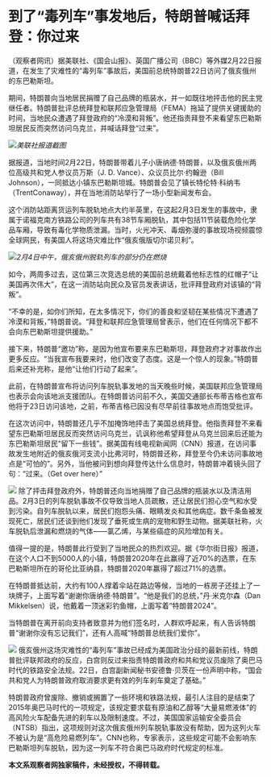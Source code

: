 # 到了“毒列车”事发地后，特朗普喊话拜登：你过来

（观察者网讯）据美联社、《国会山报》、英国广播公司（BBC）等外媒2月22日报道，在发生了灾难性的“毒列车”事故后，美国前总统特朗普22日访问了俄亥俄州的东巴勒斯坦。

期间，特朗普向当地居民捐赠了自己品牌的瓶装水，并一如既往地抨击他的民主党继任者。特朗普批评总统拜登和联邦应急管理局（FEMA）拖延了提供关键援助的时间，当地民众遭遇了拜登政府的“冷漠和背叛”。他还指责拜登不来看望东巴勒斯坦居民反而突然访问乌克兰，并喊话拜登“过来”。

![](https://inews.gtimg.com/newsapp_bt/0/15684674862/1000)_美联社报道截图_

据报道，当地时间2月22日，特朗普带着儿子小唐纳德·特朗普，以及俄亥俄州两位高级共和党人参议员万斯（J. D. Vance）、众议员比尔·约翰逊（Bill
Johnson），一同抵达小镇东巴勒斯坦城。特朗普会见了镇长特伦特·科纳韦（TrentConaway），并在当地消防站举行了一场小型新闻发布会。

这个消防站距离货运列车脱轨地点大约半英里，在这起2月3日发生的事故中，隶属于诺福克南方铁路公司的列车共有38节车厢脱轨，其中包括11节装载危险化学品车厢，导致有毒化学物质泄漏。当时，火光冲天、毒烟弥漫的事故现场视频震惊全球网民，有美国人将这场灾难比作“俄亥俄版切尔诺贝利”。

![](https://inews.gtimg.com/newsapp_bt/0/15684674868/1000)_2月4日中午，俄亥俄州脱轨列车的部分仍在燃烧_

如今，两周多过去，这位第三次竞选总统的美国前总统戴着他标志性的红帽子“让美国再次伟大”，在这一消防站向民众及官员发表讲话，批评拜登政府对该镇的“背叛”。

“不幸的是，如你们所知，在太多情况下，你们的善良和坚韧在某些情况下遭遇了冷漠和背叛，”特朗普说。“拜登和联邦应急管理局曾表示，他们在任何情况下都不会向东巴勒斯坦提供援助。”

接下来，特朗普“邀功”称，是因为他宣布要来东巴勒斯坦，拜登政府才对事故作出更多反应。“当我宣布我要来时，他们改变了态度。这是一个惊人的现象。”特朗普后来还补充称，是他“让他们行动了起来”。

此前，在特朗普宣布将访问列车脱轨事发地的当天晚些时候，美国联邦应急管理局也表示会向该地派支援团队。在特朗普访问前不久，美国交通部长布蒂吉格也宣布他将于23日访问该地，之前，布蒂吉格已因没有尽早前往事故地点而饱受批评。

在这次访问中，特朗普还几乎不加掩饰地抨击了美国总统拜登。他指责拜登不来看望东巴勒斯坦居民反而突然访问乌克兰，讥讽称他希望拜登从乌克兰回来后还能为东巴勒斯坦居民“留下一些钱”。据美国有线电视新闻网（CNN）报道，在访问事故发生地附近的俄亥俄河支流小比弗河时，特朗普还称，拜登至今仍未访问事故地点是“可怕的”。另外，当他被问到想向拜登传达什么信息时，特朗普冲着镜头回了句：“过来。（Get
over here）”

![](https://inews.gtimg.com/newsapp_match/0/15684674898/0)
除了抨击拜登政府外，特朗普还向当地捐赠了自己品牌的瓶装水以及清洁用品。2月3日的列车脱轨事故不仅导致当地人员疏散，还让居民们担心空气和水受到污染。自列车脱轨以来，居民们抱怨头痛、眼睛发炎和其他病症。数千条鱼被发现死亡，居民们还谈到他们发现了垂死或生病的宠物和野生动物。据美联社称，火车脱轨后泄漏和燃烧的气体——氯乙烯，与某些癌症的风险增加有关。

值得一提的是，特朗普此行受到了当地民众的热烈欢迎。据《华尔街日报》报道，在这个人口不到5000人的小镇，特朗普2020年在此赢得了近70%的选票，在东巴勒斯坦所在的哥伦比亚纳县，特朗普2020年赢得了超过71%的选票。

在特朗普抵达前，大约有100人撑着伞站在路边等候，当地的一栋房子还挂上了一块牌子，上面写着“谢谢你唐纳德·特朗普”。“他是我们的总统，”丹·米克尔森（Dan
Mikkelsen）说，他戴着一顶迷彩钓鱼帽，上面写着“特朗普2024”。

当特朗普在离开前向支持者致意并为他们签名时，人群欢呼起来，有人告诉特朗普“谢谢你没有忘记我们”，还有人高喊“特朗普总统我们爱你”。

![](https://inews.gtimg.com/newsapp_match/0/15684674909/0)
俄亥俄州这场灾难性的“毒列车”事故已经成为美国政治分歧的最新前线，特朗普批评联邦政府的反应，白宫则反过来指责特朗普政府和共和党议员废除了奥巴马时代的铁路安全法规。22日，白宫副新闻秘书安德鲁·贝茨在一份声明中称，“国会共和党人为特朗普政府取消要求更有效的列车刹车奠定了基础。”

特朗普政府曾废除、撤销或搁置了一些环境和铁路法规，最引人注目的是结束了2015年奥巴马时代的一项规定，该规定要求载有原油和乙醇等“大量易燃液体”的高风险火车配备先进的刹车以及限制速度。不过，美国国家运输安全委员会（NTSB）指出，这项规则对这次俄亥俄州列车脱轨事故没有帮助，因为这列火车不被认为是“高危险易燃列车”。CNN也称，专家表示，这些规定可能不会影响东巴勒斯坦列车脱轨，因为这一列车不符合奥巴马政府时代规定的标准。

**本文系观察者网独家稿件，未经授权，不得转载。**

